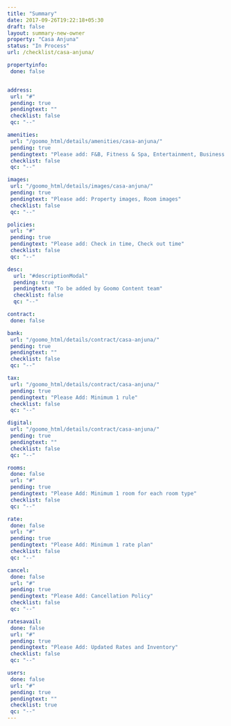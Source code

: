 ```yaml
---
title: "Summary"
date: 2017-09-26T19:22:18+05:30
draft: false
layout: summary-new-owner
property: "Casa Anjuna"
status: "In Process"
url: /checklist/casa-anjuna/

propertyinfo:
 done: false


address:
 url: "#"
 pending: true
 pendingtext: ""
 checklist: false
 qc: "--"

amenities:
 url: "/goomo_html/details/amenities/casa-anjuna/"
 pending: true
 pendingtext: "Please add: F&B, Fitness & Spa, Entertainment, Business services, Miscellaneous, Complimentary services, Recreation"
 checklist: false
 qc: "--"

images:
 url: "/goomo_html/details/images/casa-anjuna/"
 pending: true
 pendingtext: "Please add: Property images, Room images"
 checklist: false
 qc: "--"

policies:
 url: "#"
 pending: true
 pendingtext: "Please add: Check in time, Check out time"
 checklist: false
 qc: "--"

desc:
  url: "#descriptionModal"
  pending: true
  pendingtext: "To be added by Goomo Content team"
  checklist: false
  qc: "--"

contract:
 done: false

bank:
 url: "/goomo_html/details/contract/casa-anjuna/"
 pending: true
 pendingtext: ""
 checklist: false
 qc: "--"

tax:
 url: "/goomo_html/details/contract/casa-anjuna/"
 pending: true
 pendingtext: "Please Add: Minimum 1 rule"
 checklist: false
 qc: "--"

digital:
 url: "/goomo_html/details/contract/casa-anjuna/"
 pending: true
 pendingtext: ""
 checklist: false
 qc: "--"

rooms:
 done: false
 url: "#"
 pending: true
 pendingtext: "Please Add: Minimum 1 room for each room type"
 checklist: false
 qc: "--"

rate:
 done: false
 url: "#"
 pending: true
 pendingtext: "Please Add: Minimum 1 rate plan"
 checklist: false
 qc: "--"

cancel:
 done: false
 url: "#"
 pending: true
 pendingtext: "Please Add: Cancellation Policy"
 checklist: false
 qc: "--"

ratesavail:
 done: false
 url: "#"
 pending: true
 pendingtext: "Please Add: Updated Rates and Inventory"
 checklist: false
 qc: "--"

users:
 done: false
 url: "#"
 pending: true
 pendingtext: ""
 checklist: true
 qc: "--"
---
```


